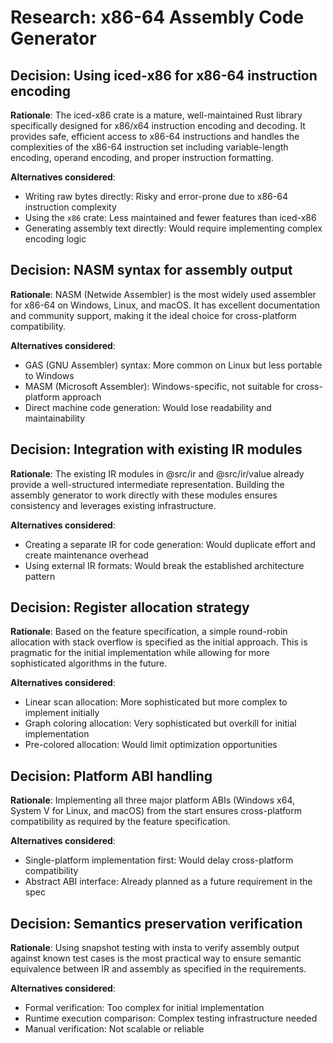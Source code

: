 # Research: x86-64 Assembly Code Generator

## Decision: Using iced-x86 for x86-64 instruction encoding
**Rationale**: The iced-x86 crate is a mature, well-maintained Rust library specifically designed for x86/x64 instruction encoding and decoding. It provides safe, efficient access to x86-64 instructions and handles the complexities of the x86-64 instruction set including variable-length encoding, operand encoding, and proper instruction formatting.

**Alternatives considered**:
- Writing raw bytes directly: Risky and error-prone due to x86-64 instruction complexity
- Using the `x86` crate: Less maintained and fewer features than iced-x86
- Generating assembly text directly: Would require implementing complex encoding logic

## Decision: NASM syntax for assembly output
**Rationale**: NASM (Netwide Assembler) is the most widely used assembler for x86-64 on Windows, Linux, and macOS. It has excellent documentation and community support, making it the ideal choice for cross-platform compatibility.

**Alternatives considered**:
- GAS (GNU Assembler) syntax: More common on Linux but less portable to Windows
- MASM (Microsoft Assembler): Windows-specific, not suitable for cross-platform approach
- Direct machine code generation: Would lose readability and maintainability

## Decision: Integration with existing IR modules
**Rationale**: The existing IR modules in @src/ir and @src/ir/value already provide a well-structured intermediate representation. Building the assembly generator to work directly with these modules ensures consistency and leverages existing infrastructure.

**Alternatives considered**:
- Creating a separate IR for code generation: Would duplicate effort and create maintenance overhead
- Using external IR formats: Would break the established architecture pattern

## Decision: Register allocation strategy
**Rationale**: Based on the feature specification, a simple round-robin allocation with stack overflow is specified as the initial approach. This is pragmatic for the initial implementation while allowing for more sophisticated algorithms in the future.

**Alternatives considered**:
- Linear scan allocation: More sophisticated but more complex to implement initially
- Graph coloring allocation: Very sophisticated but overkill for initial implementation
- Pre-colored allocation: Would limit optimization opportunities

## Decision: Platform ABI handling
**Rationale**: Implementing all three major platform ABIs (Windows x64, System V for Linux, and macOS) from the start ensures cross-platform compatibility as required by the feature specification.

**Alternatives considered**:
- Single-platform implementation first: Would delay cross-platform compatibility
- Abstract ABI interface: Already planned as a future requirement in the spec

## Decision: Semantics preservation verification
**Rationale**: Using snapshot testing with insta to verify assembly output against known test cases is the most practical way to ensure semantic equivalence between IR and assembly as specified in the requirements.

**Alternatives considered**:
- Formal verification: Too complex for initial implementation
- Runtime execution comparison: Complex testing infrastructure needed
- Manual verification: Not scalable or reliable